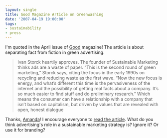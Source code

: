 ```yaml
---
layout: single
title: Good Magazine Article on Greenwashing
date: '2007-04-19 19:00:00'
tags:
- sustainability
- press
---
```


I'm quoted in the April issue of <a href="http://www.goodmagazine.com/section/Features/green_is_the_color_of_money" title="Green is the Color of Money">Good</a> magazine! The article is about separating fact from fiction in green advertising.
<blockquote>Ivan Storck heartily approves. The founder of Sustainable Marketing thinks ads are a waste of paper. “This is the second round of green marketing,” Storck says, citing the focus in the early 1990s on recycling and reducing waste as the first wave. “Now the new focus is energy, and what’s different this time is the pervasiveness of the internet and the possibility of getting real facts about a company. It’s so much easier to find stuff and do preliminary research.”  Which means the consumer can have a relationship with a company that isn’t based on capitalism, but driven by values that are revealed with open, honest dialogue</blockquote>Thanks, <a href="http://www.goodmagazine.com/user/awitherell">Amanda</a>! I encourage everyone to <a href="http://www.goodmagazine.com/section/Features/green_is_the_color_of_money">read the article</a>. What do you think advertising's role in a sustainable marketing strategy is? Ignore it? Or use it for branding?